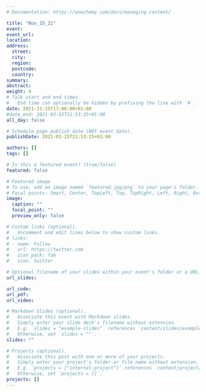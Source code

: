 ```yaml
---
# Documentation: https://wowchemy.com/docs/managing-content/

title: "Nov_15_21"
event:
event_url:
location:
address:
  street:
  city:
  region:
  postcode:
  country:
summary:
abstract:
weight: 4
# Talk start and end times.
#   End time can optionally be hidden by prefixing the line with `#`.
date: 2021-11-15T17:00:00+01:00
#date_end: 2021-03-15T21:53:25+01:00
all_day: false

# Schedule page publish date (NOT event date).
publishDate: 2021-03-15T21:53:25+01:00

authors: []
tags: []

# Is this a featured event? (true/false)
featured: false

# Featured image
# To use, add an image named `featured.jpg/png` to your page's folder. 
# Focal points: Smart, Center, TopLeft, Top, TopRight, Left, Right, BottomLeft, Bottom, BottomRight.
image:
  caption: ""
  focal_point: ""
  preview_only: false

# Custom links (optional).
#   Uncomment and edit lines below to show custom links.
# links:
# - name: Follow
#   url: https://twitter.com
#   icon_pack: fab
#   icon: twitter

# Optional filename of your slides within your event's folder or a URL.
url_slides:

url_code:
url_pdf:
url_video:

# Markdown Slides (optional).
#   Associate this event with Markdown slides.
#   Simply enter your slide deck's filename without extension.
#   E.g. `slides = "example-slides"` references `content/slides/example-slides.md`.
#   Otherwise, set `slides = ""`.
slides: ""

# Projects (optional).
#   Associate this post with one or more of your projects.
#   Simply enter your project's folder or file name without extension.
#   E.g. `projects = ["internal-project"]` references `content/project/deep-learning/index.md`.
#   Otherwise, set `projects = []`.
projects: []
---
```

